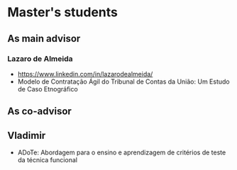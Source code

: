 # Master's students

## As main advisor

### Lazaro de Almeida

- https://www.linkedin.com/in/lazarodealmeida/
- Modelo de Contratação Ágil do Tribunal de Contas da União: Um Estudo de Caso Etnográfico

## As co-advisor

## Vladimir

- ADoTe: Abordagem para o ensino e aprendizagem de critérios de teste da técnica funcional 
